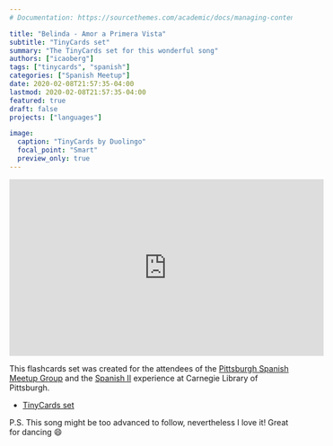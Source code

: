 ```yaml
---
# Documentation: https://sourcethemes.com/academic/docs/managing-content/

title: "Belinda - Amor a Primera Vista"
subtitle: "TinyCards set"
summary: "The TinyCards set for this wonderful song"
authors: ["icaoberg"]
tags: ["tinycards", "spanish"]
categories: ["Spanish Meetup"]
date: 2020-02-08T21:57:35-04:00
lastmod: 2020-02-08T21:57:35-04:00
featured: true
draft: false
projects: ["languages"]

image:
  caption: "TinyCards by Duolingo"
  focal_point: "Smart"
  preview_only: true
---
```


<iframe width="560" height="315" src="https://www.youtube.com/embed/SlgtjRq5AXs" frameborder="0" allow="accelerometer; autoplay; encrypted-media; gyroscope; picture-in-picture" allowfullscreen></iframe>

This flashcards set was created for the attendees of the [Pittsburgh Spanish Meetup Group](https://www.meetup.com/Pittsburgh-Spanish/events/264262917/) and the [Spanish II](https://www.carnegielibrary.org/?s=spanish+ii&search-location=Website) experience at Carnegie Library of Pittsburgh.

* [TinyCards set](https://tiny.cards/decks/QKuRpDYW/belinda-et-al-amor-a-primera-vista)

P.S. This song might be too advanced to follow, nevertheless I love it! Great for dancing :smile:
